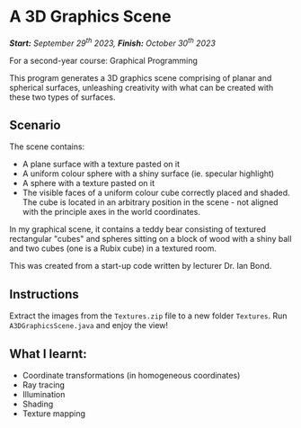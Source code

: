 # A 3D Graphics Scene
***Start:** September 29<sup>th</sup> 2023, **Finish:** October 30<sup>th</sup> 2023*

For a second-year course: Graphical Programming

This program generates a 3D graphics scene comprising of planar and spherical surfaces, unleashing creativity with what can be created with these two types of surfaces.

## Scenario
The scene contains:
- A plane surface with a texture pasted on it
- A uniform colour sphere with a shiny surface (ie. specular highlight)
- A sphere with a texture pasted on it
- The visible faces of a uniform colour cube correctly placed and shaded. The cube is located in an arbitrary position in the scene - not aligned with the principle axes in the world coordinates.

In my graphical scene, it contains a teddy bear consisting of textured rectangular "cubes" and spheres sitting on a block of wood with a shiny ball and two cubes (one is a Rubix cube) in a textured room.

This was created from a start-up code written by lecturer Dr. Ian Bond.

## Instructions
Extract the images from the `Textures.zip` file to a new folder `Textures`. Run `A3DGraphicsScene.java` and enjoy the view!

## What I learnt:
- Coordinate transformations (in homogeneous coordinates)
- Ray tracing
- Illumination
- Shading
- Texture mapping

